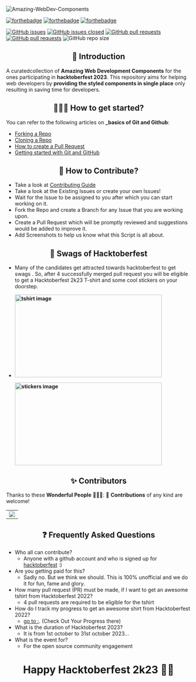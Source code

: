 ![Amazing-WebDev-Components](https://socialify.git.ci/parag477/Amazing-WebDev-Components/image?description=1&descriptionEditable=%F0%9F%9A%80%20Curated%20collection%20of%20Amazing%20WebDev%20Components%20for%20those%20participating%20in%20hacktoberfest.%20Don%27t%20forget%20to%20start%20this%20repo.&forks=1&issues=1&name=1&owner=1&pulls=1&stargazers=1&theme=Light)

[![forthebadge](https://forthebadge.com/images/badges/built-by-developers.svg)](https://forthebadge.com)
[![forthebadge](https://forthebadge.com/images/badges/built-with-love.svg)](https://forthebadge.com)
[![forthebadge](https://forthebadge.com/images/badges/built-with-swag.svg)](https://forthebadge.com)

[![GitHub issues](https://img.shields.io/github/issues/parag477/Amazing-WebDev-Components.svg)](https://github.com/parag477/Amazing-WebDev-Components/issues)
[![GitHub issues closed](https://img.shields.io/github/issues-closed/parag477/Amazing-WebDev-Components.svg)](https://github.com/parag477/Amazing-WebDev-Components/issues?q=is%3Aissue+is%3Aclosed)
[![GitHub pull requests](https://img.shields.io/github/issues-pr/parag477/Amazing-WebDev-Components.svg)](https://github.com/parag477/Amazing-WebDev-Components/pulls)
[![GitHub pull requests](https://img.shields.io/github/issues-pr-closed/parag477/Amazing-WebDev-Components.svg)](https://github.com/parag477/Amazing-WebDev-Components/pulls?q=is%3Apr+is%3Aclosed) ![GitHub repo size](https://img.shields.io/github/repo-size/parag477/Amazing-WebDev-Components?color=yellow) 

<h2 align=center> 📑 Introduction </h2>

A curatedcollection of **Amazing Web Development Components** for the ones participating in **hacktoberfest 2023**. This repository aims for helping web developers by **providing the styled components in single place** only resulting in saving time for developers.


<h2 align=center> 👨🏻‍💻 How to get started? </h2> 

You can refer to the following articles on **_basics of Git and Github**:

- [Forking a Repo](https://help.github.com/en/github/getting-started-with-github/fork-a-repo)
- [Cloning a Repo](https://help.github.com/en/desktop/contributing-to-projects/creating-a-pull-request)
- [How to create a Pull Request](https://opensource.com/article/19/7/create-pull-request-github)
- [Getting started with Git and GitHub](https://towardsdatascience.com/getting-started-with-git-and-github-6fcd0f2d4ac6)


<h2 align=center> 📝 How to Contribute? </h2>  

- Take a look at [Contributing Guide](https://github.com/parag477/Amazing-WebDev-Components/blob/master/Contributing.md)
- Take a look at the Existing Issues or create your own Issues!
- Wait for the Issue to be assigned to you after which you can start working on it.
- Fork the Repo and create a Branch for any Issue that you are working upon.
- Create a Pull Request which will be promptly reviewed and suggestions would be added to improve it.
- Add Screenshots to help us know what this Script is all about.


<h2 align=center> 📝 Swags of Hacktoberfest </h2>  

- Many of the candidates get attracted towards hacktoberfest to get swags . So, after 4 successfully merged pull request you will be eligible to get a Hacktoberfest 2k23 T-shirt and some cool stickers on your doorstep.
 
     <li><B>
     <p><img src="https://res.cloudinary.com/practicaldev/image/fetch/s--f-wNH6TS--/c_limit%2Cf_auto%2Cfl_progressive%2Cq_auto%2Cw_880/https://dev-to-uploads.s3.amazonaws.com/uploads/articles/7anw52scivv9nrhgmsk0.png" width="400" height="225" style="width: 400px; height: 225px;" alt="tshirt image"></a></p>
     <p><img src="https://res.cloudinary.com/practicaldev/image/fetch/s--M4fMlZ_B--/c_imagga_scale,f_auto,fl_progressive,h_420,q_auto,w_1000/https://dev-to-uploads.s3.amazonaws.com/uploads/articles/j8vidwphhtrmwca2pmqj.jpg" width="400" height="225" style="width: 400px; height: 225px;" alt="stickers image"></p>
</b></li>


<h2 align=center> ✨ Contributors </h2>

Thanks to these **Wonderful People** 👨🏻‍💻:      🚀 **Contributions** of any kind are welcome! 

<table>
	<tr>
		<td>
			<a href="https://github.com/parag477/Amazing-WebDev-Components/graphs/contributors">
  <img src="https://contrib.rocks/image?repo=parag477/Amazing-WebDev-Components" />
</a>
		</td>
	</tr>
</table>


<h2 align=center> ❓ Frequently Asked Questions </h2>  

- Who all can contribute?
  - Anyone with a github account and who is signed up for
[hacktoberfest](https://hacktoberfest.com/) :)
- Are you getting paid for this?
  - Sadly no. But we think we should. This is 100% unofficial and we do it for fun, fame and glory.
- How many pull request (PR) must be made, if I want to get an awesome tshirt from Hacktoberfest 2022?
  - 4 pull requests are required to be eligible for the tshirt
- How do I track my progress to get an awesome shirt from Hacktoberfest 2022?
  - [go to :](https://hacktoberfest.com/profile/). (Check Out Your Progress there)
- What is the duration of Hacktoberfest 2023?
  - It is from 1st october to 31st october 2023...
- What is the event for?
  - For the open source community engagement


<h1 align=center>Happy Hacktoberfest 2k23 👨‍💻 </h1>
